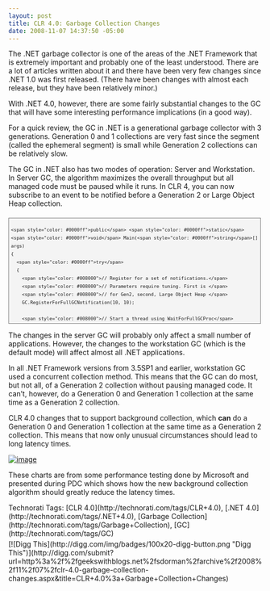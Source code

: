 ```yaml
---
layout: post
title: CLR 4.0: Garbage Collection Changes
date: 2008-11-07 14:37:50 -05:00
---
```


The .NET garbage collector is one of the areas of the .NET Framework that is extremely important and probably one of the least understood. There are a lot of articles written about it and there have been very few changes since .NET 1.0 was first released. (There have been changes with almost each release, but they have been relatively minor.)

With .NET 4.0, however, there are some fairly substantial changes to the GC that will have some interesting performance implications (in a good way).

For a quick review, the GC in .NET is a generational garbage collector with 3 generations. Generation 0 and 1 collections are very fast since the segment (called the ephemeral segment) is small while Generation 2 collections can be relatively slow.

The GC in .NET also has two modes of operation: Server and Workstation. In Server GC, the algorithm maximizes the overall throughput but all managed code must be paused while it runs. In CLR 4, you can now subscribe to an event to be notified before a Generation 2 or Large Object Heap collection.
  <div style="border-bottom: gray 1px solid; border-left: gray 1px solid; padding-bottom: 4px; line-height: 12pt; background-color: #f4f4f4; margin: 20px 0px 10px; padding-left: 4px; width: 97.5%; padding-right: 4px; font-family: consolas, 'Courier New', courier, monospace; max-height: 200px; font-size: 8pt; overflow: auto; border-top: gray 1px solid; cursor: text; border-right: gray 1px solid; padding-top: 4px">   

```
<span style="color: #0000ff">public</span> <span style="color: #0000ff">static</span> <span style="color: #0000ff">void</span> Main(<span style="color: #0000ff">string</span>[] args)
{
  <span style="color: #0000ff">try</span>
  {
    <span style="color: #008000">// Register for a set of notifications.</span>
    <span style="color: #008000">// Parameters require tuning. First is </span>
    <span style="color: #008000">// for Gen2, second, Large Object Heap </span>
    GC.RegisterForFullGCNotification(10, 10);

    <span style="color: #008000">// Start a thread using WaitForFullGCProc</span>
    Thread thWaitForFullGC = <span style="color: #0000ff">new</span> Thread(<span style="color: #0000ff">new</span> ThreadStart(WaitForFullGCProc));
    thWaitForFullGC.Start();
  }

  <span style="color: #0000ff">catch</span> (InvalidOperationException invalidOp)
  {
    Console.WriteLine("GC Notifications are not supported <span style="color: #0000ff">while</span> concurrent GC <span style="color: #0000ff">is</span> enabled.\n” + invalidOp.Message);
  }
}

<span style="color: #0000ff">public</span> <span style="color: #0000ff">static</span> <span style="color: #0000ff">void</span> WaitForFullGCProc()
{
    <span style="color: #0000ff">while</span> (<span style="color: #0000ff">true</span>)
    {
    <span style="color: #008000">// Wait for a notification</span>
    GCNotificationStatus s = GC.WaitForFullGCApproach();

    <span style="color: #0000ff">if</span> (s == GCNotificationStatus.Succeeded)
    {
      <span style="color: #008000">// This call will direct new traffic</span>
      <span style="color: #008000">// away from machine; wait for old</span>
      <span style="color: #008000">// traffic to finish; then call</span>
      <span style="color: #008000">// GC.Collect()</span>
      OnFullGCApproachNotify();
    }
    
    <span style="color: #008000">// Wait for a notification of completion</span>
    s = GC.WaitForFullGCComplete();
    <span style="color: #0000ff">if</span> (s == GCNotificationStatus.Succeeded)
    {
      OnFullGCCompleteEndNotify();
    }
}
```

</div>



The changes in the server GC will probably only affect a small number of applications. However, the changes to the workstation GC (which is the default mode) will affect almost all .NET applications.

In all .NET Framework versions from 3.5SP1 and earlier, workstation GC used a concurrent collection method. This means that the GC can do most, but not all, of a Generation 2 collection without pausing managed code. It can’t, however, do a Generation 0 and Generation 1 collection at the same time as a Generation 2 collection. 

CLR 4.0 changes that to support background collection, which **can** do a Generation 0 and Generation 1 collection at the same time as a Generation 2 collection. This means that now only unusual circumstances should lead to long latency times.

[![image](http://gwb.blob.core.windows.net/sdorman/WindowsLiveWriter/NET4.0GarbageCollectionChanges_C830/image_thumb.png "image")](http://gwb.blob.core.windows.net/sdorman/WindowsLiveWriter/NET4.0GarbageCollectionChanges_C830/image_2.png) 

These charts are from some performance testing done by Microsoft and presented during PDC which shows how the new background collection algorithm should greatly reduce the latency times.


<div style="padding-bottom: 0px; margin: 0px; padding-left: 0px; padding-right: 0px; display: inline; float: none; padding-top: 0px" id="scid:0767317B-992E-4b12-91E0-4F059A8CECA8:a0f2713c-9e9b-401e-a30c-e3f5700d3a78" class="wlWriterSmartContent">Technorati Tags: [CLR 4.0](http://technorati.com/tags/CLR+4.0), [.NET 4.0](http://technorati.com/tags/.NET+4.0), [Garbage Collection](http://technorati.com/tags/Garbage+Collection), [GC](http://technorati.com/tags/GC)</div><div class="wlWriterHeaderFooter" style="text-align:left; margin:0px; padding:4px 0px 4px 0px;">[![Digg This](http://digg.com/img/badges/100x20-digg-button.png "Digg This")](http://digg.com/submit?url=http%3a%2f%2fgeekswithblogs.net%2fsdorman%2farchive%2f2008%2f11%2f07%2fclr-4.0-garbage-collection-changes.aspx&title=CLR+4.0%3a+Garbage+Collection+Changes)</div>
